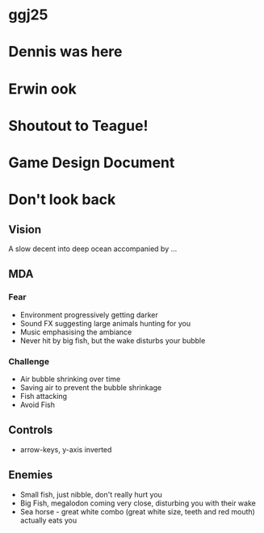 # ggj25
# Dennis was here
# Erwin ook
# Shoutout to Teague!

# Game Design Document

# Don't look back

## Vision
A slow decent into deep ocean accompanied by ...

## MDA
### Fear
- Environment progressively getting darker
- Sound FX suggesting large animals hunting for you
- Music emphasising the ambiance
- Never hit by big fish, but the wake disturbs your bubble

### Challenge
- Air bubble shrinking over time
- Saving air to prevent the bubble shrinkage
- Fish attacking
- Avoid Fish

## Controls
- arrow-keys, y-axis inverted

## Enemies
- Small fish, just nibble, don't really hurt you
- Big Fish, megalodon coming very close, disturbing you with their wake
- Sea horse - great white combo (great white size, teeth and red mouth) actually eats you